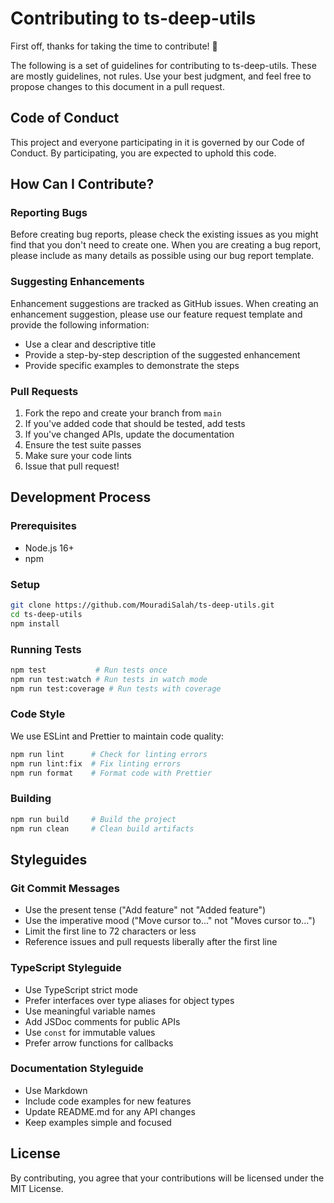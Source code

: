 # Contributing to ts-deep-utils

First off, thanks for taking the time to contribute! 🎉

The following is a set of guidelines for contributing to ts-deep-utils. These are mostly guidelines, not rules. Use your best judgment, and feel free to propose changes to this document in a pull request.

## Code of Conduct

This project and everyone participating in it is governed by our Code of Conduct. By participating, you are expected to uphold this code.

## How Can I Contribute?

### Reporting Bugs

Before creating bug reports, please check the existing issues as you might find that you don't need to create one. When you are creating a bug report, please include as many details as possible using our bug report template.

### Suggesting Enhancements

Enhancement suggestions are tracked as GitHub issues. When creating an enhancement suggestion, please use our feature request template and provide the following information:

- Use a clear and descriptive title
- Provide a step-by-step description of the suggested enhancement
- Provide specific examples to demonstrate the steps

### Pull Requests

1. Fork the repo and create your branch from `main`
2. If you've added code that should be tested, add tests
3. If you've changed APIs, update the documentation
4. Ensure the test suite passes
5. Make sure your code lints
6. Issue that pull request!

## Development Process

### Prerequisites

- Node.js 16+
- npm

### Setup

```bash
git clone https://github.com/MouradiSalah/ts-deep-utils.git
cd ts-deep-utils
npm install
```

### Running Tests

```bash
npm test           # Run tests once
npm run test:watch # Run tests in watch mode
npm run test:coverage # Run tests with coverage
```

### Code Style

We use ESLint and Prettier to maintain code quality:

```bash
npm run lint      # Check for linting errors
npm run lint:fix  # Fix linting errors
npm run format    # Format code with Prettier
```

### Building

```bash
npm run build     # Build the project
npm run clean     # Clean build artifacts
```

## Styleguides

### Git Commit Messages

- Use the present tense ("Add feature" not "Added feature")
- Use the imperative mood ("Move cursor to..." not "Moves cursor to...")
- Limit the first line to 72 characters or less
- Reference issues and pull requests liberally after the first line

### TypeScript Styleguide

- Use TypeScript strict mode
- Prefer interfaces over type aliases for object types
- Use meaningful variable names
- Add JSDoc comments for public APIs
- Use `const` for immutable values
- Prefer arrow functions for callbacks

### Documentation Styleguide

- Use Markdown
- Include code examples for new features
- Update README.md for any API changes
- Keep examples simple and focused

## License

By contributing, you agree that your contributions will be licensed under the MIT License.
